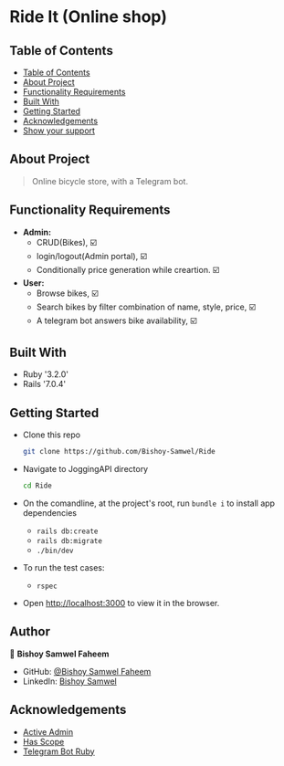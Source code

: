 # Ride It (Online shop)

## Table of Contents

- [Table of Contents](#table-of-contents)
- [About Project](#about-project)
- [Functionality Requirements](#functionality-requirements)
- [Built With](#built-with)
- [Getting Started](#getting-started)
- [Acknowledgements](#acknowledgements)
- [Show your support](#show-your-support)

## About Project

> Online bicycle store, with a Telegram bot.

## Functionality Requirements

- **Admin:** 
  - CRUD(Bikes), ☑️
  - login/logout(Admin portal), ☑️
  - Conditionally price generation while creartion. ☑️
- **User:** 
  - Browse bikes, ☑️
  - Search bikes by filter combination of name, style, price, ☑️
  - A telegram bot answers bike availability, ☑️

## Built With

- Ruby '3.2.0'
- Rails '7.0.4'

## Getting Started

- Clone this repo

  ```bash
  git clone https://github.com/Bishoy-Samwel/Ride
  ```

- Navigate to JoggingAPI directory

  ```bash
  cd Ride
  ```
- On the comandline, at the project's root, run `bundle i` to install app dependencies
  - `rails db:create`
  - `rails db:migrate`
  - `./bin/dev`
- To run the test cases:
  - `rspec`

- Open [http://localhost:3000](http://localhost:3000) to view it in the browser.



## Author

👤 **Bishoy Samwel Faheem**

- GitHub: [@Bishoy Samwel Faheem](https://github.com/Bishoy-Samwel)
- LinkedIn: [Bishoy Samwel](https://www.linkedin.com/in/bishoy-samwuel-ss/)


## Acknowledgements

- [Active Admin](https://github.com/activeadmin/activeadmin)
- [Has Scope](https://github.com/heartcombo/has_scope)
- [Telegram Bot Ruby](https://github.com/atipugin/telegram-bot-ruby)


